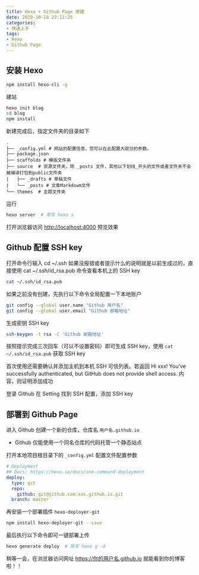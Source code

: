 ```yaml
---
title: Hexo + Github Page 搭建
date: 2020-10-18 22:12:25
categories:
- 快速上手
tags:
- Hexo
- Github Page
---
```


## 安装 Hexo

```bash
npm install hexo-cli -g
```

建站

```bash
hexo init blog
cd blog
npm install
```

新建完成后，指定文件夹的目录如下

```
.
├── _config.yml # 网站的配置信息，您可以在此配置大部分的参数。 
├── package.json
├── scaffolds # 模版文件夹
├── source  # 资源文件夹，除 _posts 文件，其他以下划线_开头的文件或者文件夹不会被编译打包到public文件夹
|   ├── _drafts # 草稿文件
|   └── _posts # 文章Markdowm文件 
└── themes  # 主题文件夹
```

运行

```bash
hexo server  # 简写 hexo s
```

打开浏览器访问 [http://localhost:4000](http://localhost:4000) 预览效果

## Github 配置 SSH key

打开命令行输入 cd ~/.ssh 如果没报错或者提示什么的说明就是以前生成过的，直接使用 cat ~/.ssh/id_rsa.pub 命令查看本机上的 SSH key

```bash
cat ~/.ssh/id_rsa.pub
```

如果之前没有创建，先执行以下命令全局配置一下本地账户

```bash
git config --global user.name "Github 用户名"
git config --global user.email "Github 邮箱地址"
```

生成密钥 SSH key

```bash
ssh-keygen -t rsa -C 'Github 邮箱地址'
```

按照提示完成三次回车（可以不设置密码）即可生成 SSH key，使用 `cat ~/.ssh/id_rsa.pub` 获取 SSH key

首次使用还需要确认并添加主机到本机 SSH 可信列表。若返回 Hi xxx! You've successfully authenticated, but GitHub does not provide shell access. 内容，则证明添加成功

登录 Github 在 Setting 找到 SSH 配置，添加 SSH key

## 部署到 Github Page

进入 Github 创建一个新的仓库，仓库名 `用户名.github.io`

- Github 仅能使用一个同名仓库的代码托管一个静态站点

打开本地项目根目录下的 `_config.yml` 配置文件配置参数

```yaml
# Deployment
## Docs: https://hexo.io/docs/one-command-deployment
deploy:
  type: git
  repo:
    github: git@github.com:xxx.github.io.git
  branch: master
```

再安装一个部署插件 `hexo-deployer-git`

```bash
npm install hexo-deployer-git --save
```

最后执行以下命令即可一键部署上传

```bash
hexo generate deploy  # 简写 hexo g -d 
```

稍等一会，在浏览器访问网址 https://你的用户名.github.io 就能看到你的博客啦！！